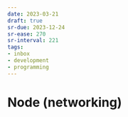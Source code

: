 ```yaml
---
date: 2023-03-21
draft: true
sr-due: 2023-12-24
sr-ease: 270
sr-interval: 221
tags:
- inbox
- development
- programming
---
```


# Node (networking)